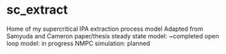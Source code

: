 # sc_extract
Home of my supercritical IPA extraction process model
Adapted from Samyuda and Cameron paper/thesis 
steady state model: ~completed
open loop model: in progress
NMPC simulation: planned
